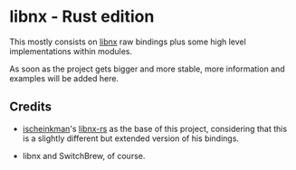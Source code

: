 # libnx - Rust edition

This mostly consists on [libnx](https://github.com/swicthbrew/libnx) raw bindings plus some high level implementations within modules.

As soon as the project gets bigger and more stable, more information and examples will be added here.

## Credits

- [ischeinkman](https://github.com/ischeinkman)'s [libnx-rs](https://github.com/ischeinkman/libnx-rs) as the base of this project, considering that this is a slightly different but extended version of his bindings.

- libnx and SwitchBrew, of course.